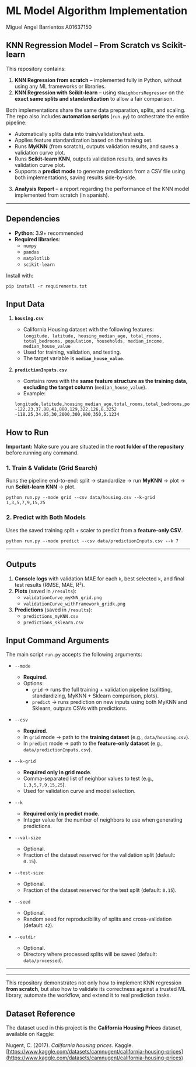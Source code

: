 # ML Model Algorithm Implementation
Miguel Angel Barrientos A01637150
## KNN Regression Model – From Scratch vs Scikit-learn

This repository contains:

1. **KNN Regression from scratch** – implemented fully in Python, without using any ML frameworks or libraries.  
2. **KNN Regression with Scikit-learn** – using `KNeighborsRegressor` on the **exact same splits and standardization** to allow a fair comparison.  

Both implementations share the same data preparation, splits, and scaling.  
The repo also includes **automation scripts** (`run.py`) to orchestrate the entire pipeline:  
- Automatically splits data into train/validation/test sets.  
- Applies feature standardization based on the training set.  
- Runs **MyKNN** (from scratch), outputs validation results, and saves a validation curve plot.  
- Runs **Scikit-learn KNN**, outputs validation results, and saves its validation curve plot.  
- Supports a **predict mode** to generate predictions from a CSV file using both implementations, saving results side-by-side.

3. **Analysis Report** – a report regarding the performance of the KNN model implemented from scratch (in spanish).

---

## Dependencies

- **Python**: 3.9+ recommended  
- **Required libraries**:
  - `numpy`
  - `pandas`
  - `matplotlib`
  - `scikit-learn`

Install with:
```
pip install -r requirements.txt
```

##  Input Data

1. **`housing.csv`**  
   - California Housing dataset with the following features:  
     `longitude, latitude, housing_median_age, total_rooms, total_bedrooms, population, households, median_income, median_house_value`  
   - Used for training, validation, and testing.  
   - The target variable is **`median_house_value`**.  

2. **`predictionInputs.csv`**  
   - Contains rows with the **same feature structure as the training data, excluding the target column** (`median_house_value`).  
   - Example:

   ```
   longitude,latitude,housing_median_age,total_rooms,total_bedrooms,population,households,median_income
   -122.23,37.88,41,880,129,322,126,8.3252
   -118.25,34.05,30,2000,300,900,350,5.1234
   ```

## How to Run
**Important:** Make sure you are situated in the **root folder of the repository** before running any command.

### 1. Train & Validate (Grid Search)

Runs the pipeline end-to-end: split → standardize → run **MyKNN** → plot → run **Scikit-learn KNN** → plot.

```
python run.py --mode grid --csv data/housing.csv --k-grid 1,3,5,7,9,15,25
```

### 2. Predict with Both Models

Uses the saved training split + scaler to predict from a **feature-only CSV**.

```
python run.py --mode predict --csv data/predictionInputs.csv --k 7
```

---

## Outputs

1. **Console logs** with validation MAE for each `k`, best selected `k`, and final test results (RMSE, MAE, R²).  
2. **Plots** (saved in `/results`):  
   - `validationCurve_myKNN_grid.png`  
   - `validationCurve_withFramework_gridk.png`  
3. **Predictions** (saved in `/results`):  
   - `predictions_myKNN.csv`  
   - `predictions_sklearn.csv`  

## Input Command Arguments

The main script `run.py` accepts the following arguments:

- `--mode`  
  - **Required**.  
  - Options:  
    - `grid` → runs the full training + validation pipeline (splitting, standardizing, MyKNN + Sklearn comparison, plots).  
    - `predict` → runs prediction on new inputs using both MyKNN and Sklearn, outputs CSVs with predictions.  

- `--csv`  
  - **Required**.  
  - In `grid` mode → path to the **training dataset** (e.g., `data/housing.csv`).  
  - In `predict` mode → path to the **feature-only dataset** (e.g., `data/predictionInputs.csv`).  

- `--k-grid`  
  - **Required only in grid mode**.  
  - Comma-separated list of neighbor values to test (e.g., `1,3,5,7,9,15,25`).  
  - Used for validation curve and model selection.  

- `--k`  
  - **Required only in predict mode**.  
  - Integer value for the number of neighbors to use when generating predictions.  

- `--val-size`  
  - Optional.  
  - Fraction of the dataset reserved for the validation split (default: `0.15`).  

- `--test-size`  
  - Optional.  
  - Fraction of the dataset reserved for the test split (default: `0.15`).  

- `--seed`  
  - Optional.  
  - Random seed for reproducibility of splits and cross-validation (default: `42`).  

- `--outdir`  
  - Optional.  
  - Directory where processed splits will be saved (default: `data/processed`).  

---


---

This repository demonstrates not only how to implement KNN regression **from scratch**, but also how to validate its correctness against a trusted ML library, automate the workflow, and extend it to real prediction tasks.

## Dataset Reference

The dataset used in this project is the **California Housing Prices** dataset, available on Kaggle:  

Nugent, C. (2017). *California housing prices*. Kaggle.  
[https://www.kaggle.com/datasets/camnugent/california-housing-prices](https://www.kaggle.com/datasets/camnugent/california-housing-prices)

